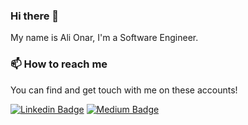### Hi there 👋

My name is Ali Onar, I'm a Software Engineer.

### 📫 How to reach me

You can find and get touch with me on these accounts!

[![Linkedin Badge](https://img.shields.io/badge/linkedin-blue?style=for-the-badge&logo=linkedin)](https://www.linkedin.com/in/ali-tunacan-onar)
[![Medium Badge](https://img.shields.io/badge/medium-green?style=for-the-badge&logo=medium)](https://alitunacanonar.medium.com/)

<!--
**Ali-Onar/ali-onar** is a ✨ _special_ ✨ repository because its `README.md` (this file) appears on your GitHub profile.


[![Kaggle Badge](https://img.shields.io/badge/kaggle-green?style=for-the-badge&logo=kaggle)](https://www.kaggle.com/alitonar)
[![Hackerrank Badge](https://img.shields.io/badge/hackerrank-orange?style=for-the-badge&logo=hackerrank)](https://www.hackerrank.com/alitunacanonar59)

Here are some ideas to get you started:

- 🔭 I’m currently working on ...
- 🌱 I’m currently learning ...
- 👯 I’m looking to collaborate on ...
- 🤔 I’m looking for help with ...
- 💬 Ask me about ...
- 📫 How to reach me: ...
- 😄 Pronouns: ...
- ⚡ Fun fact: ...
-->
